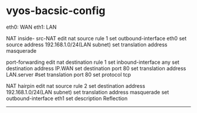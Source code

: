 # vyos-bacsic-config
eth0: WAN
eth1: LAN

NAT inside- src-NAT
edit nat source rule 1
set outbound-interface eth0
set source address 192.168.1.0/24(LAN subnet)
set translation address masquerade

port-forwarding 
edit nat destination rule 1
set inbound-interface any
set destination address IP.WAN
set destination port 80
set translation address LAN.server
#set translation port 80
set protocol tcp

NAT hairpin
edit nat source rule 2
set destination address 192.168.1.0/24(LAN subnet)
set translation address masquerade
set outbound-interface eth1
set description Reflection

----------------------------

